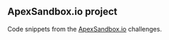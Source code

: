 ## ApexSandbox.io project

Code snippets from the [ApexSandbox.io](https://www.apexsandbox.io/) challenges.